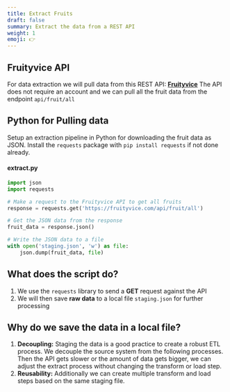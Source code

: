 ```yaml
---
title: Extract Fruits
draft: false
summary: Extract the data from a REST API
weight: 1
emoji: 👉
---
```


## Fruityvice API
For data extraction we will pull data from this REST API: **[Fruityvice](https://fruityvice.com/)**
The API does not require an account and we can pull all the fruit data from the endpoint `api/fruit/all`

## Python for Pulling data
Setup an extraction pipeline in Python for downloading the fruit data as JSON. Install the `requests` package with `pip install requests` if not done already.

#### extract.py
```python {.myclass}
import json
import requests

# Make a request to the Fruityvice API to get all fruits
response = requests.get('https://fruityvice.com/api/fruit/all')

# Get the JSON data from the response
fruit_data = response.json()

# Write the JSON data to a file
with open('staging.json', 'w') as file:
    json.dump(fruit_data, file)
```

## What does the script do?

1. We use the `requests` library to send a **GET** request against the API
2. We will then save **raw data** to a local file `staging.json` for further processing

## Why do we save the data in a local file?
1. **Decoupling:** Staging the data is a good practice to create a robust ETL process. We decouple the source system from the following processes. Then the API gets slower or the amount of data gets bigger, we can adjust the extract process without changing the transform or load step.
2. **Reusability:** Additionally we can create multiple transform and load steps based on the same staging file.